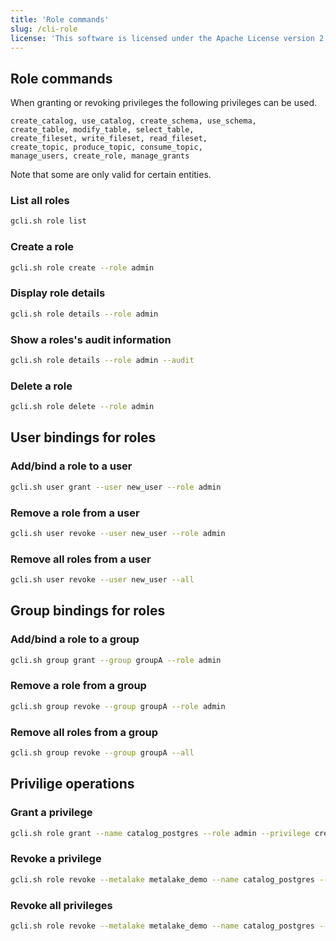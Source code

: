 ```yaml
---
title: 'Role commands'
slug: /cli-role
license: 'This software is licensed under the Apache License version 2.'
---
```


## Role commands 

When granting or revoking privileges the following privileges can be used.

```
create_catalog, use_catalog, create_schema, use_schema,
create_table, modify_table, select_table,
create_fileset, write_fileset, read_fileset,
create_topic, produce_topic, consume_topic,
manage_users, create_role, manage_grants
```

Note that some are only valid for certain entities.

### List all roles

```bash
gcli.sh role list
```

### Create a role

```bash
gcli.sh role create --role admin
```

### Display role details

```bash
gcli.sh role details --role admin
```

### Show a roles's audit information

```bash
gcli.sh role details --role admin --audit
```

### Delete a role

```bash
gcli.sh role delete --role admin
```

## User bindings for roles

### Add/bind a role to a user

```bash
gcli.sh user grant --user new_user --role admin
```

### Remove a role from a user

```bash
gcli.sh user revoke --user new_user --role admin
```

### Remove all roles from a user

```bash
gcli.sh user revoke --user new_user --all
```

## Group bindings for roles

### Add/bind a role to a group

```bash
gcli.sh group grant --group groupA --role admin
```

### Remove a role from a group

```bash
gcli.sh group revoke --group groupA --role admin
```

### Remove all roles from a group

```bash
gcli.sh group revoke --group groupA --all
```

## Privilige operations

### Grant a privilege

```bash
gcli.sh role grant --name catalog_postgres --role admin --privilege create_table modify_table
```

### Revoke a privilege

```bash
gcli.sh role revoke --metalake metalake_demo --name catalog_postgres --role admin --privilege create_table modify_table
```

### Revoke all privileges

```bash
gcli.sh role revoke --metalake metalake_demo --name catalog_postgres --role admin --all
```

